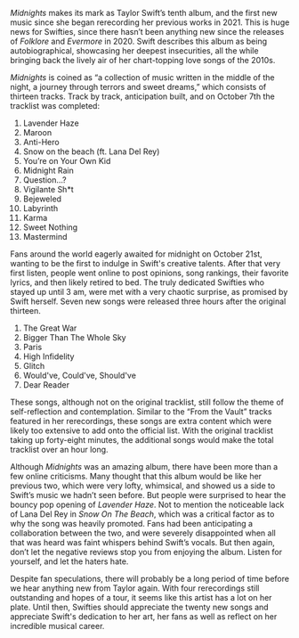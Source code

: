 

*Midnights* makes its mark as Taylor Swift’s tenth album, and the first
new music since she began rerecording her previous works in 2021. This
is huge news for Swifties, since there hasn’t been anything new since
the releases of *Folklore* and *Evermore* in 2020. Swift describes this
album as being autobiographical, showcasing her deepest insecurities,
all the while bringing back the lively air of her chart-topping love
songs of the 2010s.

*Midnights* is coined as “a collection of music written in the middle of
the night, a journey through terrors and sweet dreams,” which consists
of thirteen tracks. Track by track, anticipation built, and on October
7th the tracklist was completed:

1.  Lavender Haze
2.  Maroon
3.  Anti-Hero
4.  Snow on the beach (ft. Lana Del Rey)
5.  You’re on Your Own Kid
6.  Midnight Rain
7.  Question…?
8.  Vigilante Sh\*t
9.  Bejeweled
10. Labyrinth
11. Karma
12. Sweet Nothing
13. Mastermind

Fans around the world eagerly awaited for midnight on October 21st,
wanting to be the first to indulge in Swift's creative talents. After
that very first listen, people went online to post opinions, song
rankings, their favorite lyrics, and then likely retired to bed. The
truly dedicated Swifties who stayed up until 3 am, were met with a very
chaotic surprise, as promised by Swift herself. Seven new songs were
released three hours after the original thirteen.

1.  The Great War
2.  Bigger Than The Whole Sky
3.  Paris
4.  High Infidelity
5.  Glitch
6.  Would've, Could've, Should've
7.  Dear Reader

These songs, although not on the original tracklist, still follow the
theme of self-reflection and contemplation. Similar to the “From the
Vault” tracks featured in her rerecordings, these songs are extra
content which were likely too extensive to add onto the official list.
With the original tracklist taking up forty-eight minutes, the
additional songs would make the total tracklist over an hour long.

Although *Midnights* was an amazing album, there have been more than a
few online criticisms. Many thought that this album would be like her
previous two, which were very lofty, whimsical, and showed us a side to
Swift’s music we hadn’t seen before. But people were surprised to hear
the bouncy pop opening of *Lavender Haze*. Not to mention the noticeable
lack of Lana Del Rey in *Snow On The Beach*, which was a critical factor
as to why the song was heavily promoted. Fans had been anticipating a
collaboration between the two, and were severely disappointed when all
that was heard was faint whispers behind Swift’s vocals. But then again,
don’t let the negative reviews stop you from enjoying the album. Listen
for yourself, and let the haters hate.

Despite fan speculations, there will probably be a long period of time
before we hear anything new from Taylor again. With four rerecordings
still outstanding and hopes of a tour, it seems like this artist has a
lot on her plate. Until then, Swifties should appreciate the twenty new
songs and appreciate Swift's dedication to her art, her fans as well as
reflect on her incredible musical career.

